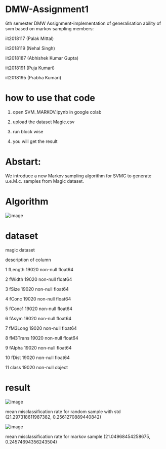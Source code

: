 # DMW-Assignment1
6th semester DMW Assignment-implementation of generalisation ability of svm based on markov sampling
members:


iit2018117 (Palak Mittal)


iit2018119 (Nehal Singh)


iit2018187 (Abhishek Kumar Gupta)


iit2018191 (Puja Kumari)

iit2018195 (Prabha Kumari)

# how to use that code 

1. open SVM_MARKOV.ipynb in google colab 

2. upload the dataset Magic.csv

3. run block wise

4. you will get the result

# Abstart:
We introduce a new Markov sampling algorithm for SVMC
to generate u.e.M.c. samples from Magic dataset.

# Algorithm
![image](https://user-images.githubusercontent.com/47221030/111444692-a74db600-8730-11eb-89df-4bf969cfb863.png)


# dataset
magic dataset

description of column

 1   fLength     19020 non-null  float64
 
 2   fWidth      19020 non-null  float64
 
 3   fSize       19020 non-null  float64
 
 4   fConc       19020 non-null  float64
 
 5   fConc1      19020 non-null  float64
 
 6   fAsym       19020 non-null  float64
 
 7   fM3Long     19020 non-null  float64
 
 8   fM3Trans    19020 non-null  float64
 
 9   fAlpha      19020 non-null  float64
 
 10  fDist       19020 non-null  float64
 
 11  class       19020 non-null  object
 
# result
![image](https://user-images.githubusercontent.com/47221030/111444228-2a224100-8730-11eb-8dc3-2cd53b0165ea.png)


mean misclassification rate for random sample with std (21.297318611987382, 0.2561270889440842)

![image](https://user-images.githubusercontent.com/47221030/111444299-3a3a2080-8730-11eb-8141-fe30ac975930.png)


mean misclassification rate for markov sample (21.04968454258675, 0.24574694356243504)
